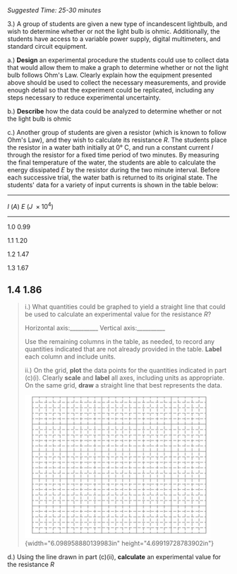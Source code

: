 *Suggested Time: 25-30 minutes*

3.) A group of students are given a new type of incandescent lightbulb,
and wish to determine whether or not the light bulb is ohmic.
Additionally, the students have access to a variable power supply,
digital multimeters, and standard circuit equipment.

a.) **Design** an experimental procedure the students could use to
collect data that would allow them to make a graph to determine whether
or not the light bulb follows Ohm's Law. Clearly explain how the
equipment presented above should be used to collect the necessary
measurements, and provide enough detail so that the experiment could be
replicated, including any steps necessary to reduce experimental
uncertainty.

b.) **Describe** how the data could be analyzed to determine whether or
not the light bulb is ohmic

c.) Another group of students are given a resistor (which is known to
follow Ohm's Law), and they wish to calculate its resistance $R$. The
students place the resistor in a water bath initially at 0° C, and run a
constant current $I$ through the resistor for a fixed time period of two
minutes. By measuring the final temperature of the water, the students
are able to calculate the energy dissipated $E$ by the resistor during
the two minute interval. Before each successive trial, the water bath is
returned to its original state. The students' data for a variety of
input currents is shown in the table below:

  --------------------------------------------------------------------------------
  $I\ (A)$          $E\ (J\  \times 10^{4})$                     
  ----------------- -------------------------- ----------------- -----------------
  1.0               0.99                                         

  1.1               1.20                                         

  1.2               1.47                                         

  1.3               1.67                                         

  1.4               1.86                                         
  --------------------------------------------------------------------------------

> i.) What quantities could be graphed to yield a straight line that
> could be used to calculate an experimental value for the resistance
> $R$?
>
> Horizontal axis:\_\_\_\_\_\_\_\_\_\_ Vertical
> axis:\_\_\_\_\_\_\_\_\_\_
>
> Use the remaining columns in the table, as needed, to record any
> quantities indicated that are not already provided in the table.
> **Label** each column and include units.
>
> ii.) On the grid, **plot** the data points for the quantities
> indicated in part (c)(i). Clearly **scale** and **label** all axes,
> including units as appropriate. On the same grid, **draw** a straight
> line that best represents the data.
>
> ![](../../common/grid.png){width="6.098958880139983in"
> height="4.69919728783902in"}

d.) Using the line drawn in part (c)(ii), **calculate** an experimental
value for the resistance $R$
